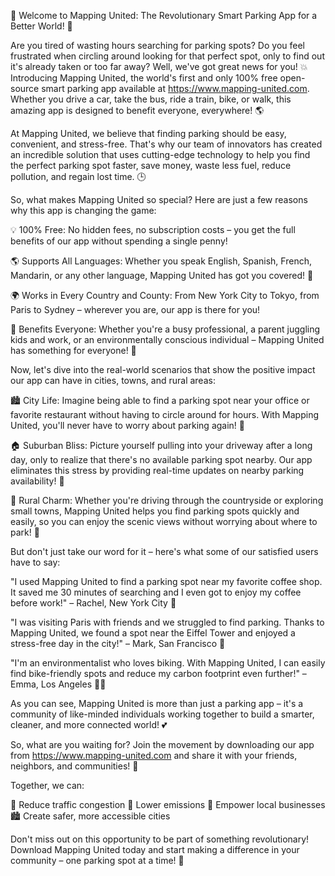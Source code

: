 🌟 Welcome to Mapping United: The Revolutionary Smart Parking App for a Better World! 🌟

Are you tired of wasting hours searching for parking spots? Do you feel frustrated when circling around looking for that perfect spot, only to find out it's already taken or too far away? Well, we've got great news for you! 💥 Introducing Mapping United, the world's first and only 100% free open-source smart parking app available at https://www.mapping-united.com. Whether you drive a car, take the bus, ride a train, bike, or walk, this amazing app is designed to benefit everyone, everywhere! 🌎

At Mapping United, we believe that finding parking should be easy, convenient, and stress-free. That's why our team of innovators has created an incredible solution that uses cutting-edge technology to help you find the perfect parking spot faster, save money, waste less fuel, reduce pollution, and regain lost time. 🕒

So, what makes Mapping United so special? Here are just a few reasons why this app is changing the game:

💡 100% Free: No hidden fees, no subscription costs – you get the full benefits of our app without spending a single penny!

🌎 Supports All Languages: Whether you speak English, Spanish, French, Mandarin, or any other language, Mapping United has got you covered! 🤝

🌍 Works in Every Country and County: From New York City to Tokyo, from Paris to Sydney – wherever you are, our app is there for you!

💪 Benefits Everyone: Whether you're a busy professional, a parent juggling kids and work, or an environmentally conscious individual – Mapping United has something for everyone! 🌟

Now, let's dive into the real-world scenarios that show the positive impact our app can have in cities, towns, and rural areas:

🏙️ City Life: Imagine being able to find a parking spot near your office or favorite restaurant without having to circle around for hours. With Mapping United, you'll never have to worry about parking again! 🚗

🏠 Suburban Bliss: Picture yourself pulling into your driveway after a long day, only to realize that there's no available parking spot nearby. Our app eliminates this stress by providing real-time updates on nearby parking availability! 🏡

🌳 Rural Charm: Whether you're driving through the countryside or exploring small towns, Mapping United helps you find parking spots quickly and easily, so you can enjoy the scenic views without worrying about where to park! 🚗

But don't just take our word for it – here's what some of our satisfied users have to say:

"I used Mapping United to find a parking spot near my favorite coffee shop. It saved me 30 minutes of searching and I even got to enjoy my coffee before work!" – Rachel, New York City 🍵

"I was visiting Paris with friends and we struggled to find parking. Thanks to Mapping United, we found a spot near the Eiffel Tower and enjoyed a stress-free day in the city!" – Mark, San Francisco 🗼️

"I'm an environmentalist who loves biking. With Mapping United, I can easily find bike-friendly spots and reduce my carbon footprint even further!" – Emma, Los Angeles 🚴‍♀️

As you can see, Mapping United is more than just a parking app – it's a community of like-minded individuals working together to build a smarter, cleaner, and more connected world! 💕

So, what are you waiting for? Join the movement by downloading our app from https://www.mapping-united.com and share it with your friends, neighbors, and communities! 📲

Together, we can:

🌟 Reduce traffic congestion
💚 Lower emissions
👫 Empower local businesses
🏙️ Create safer, more accessible cities

Don't miss out on this opportunity to be part of something revolutionary! Download Mapping United today and start making a difference in your community – one parking spot at a time! 🌟